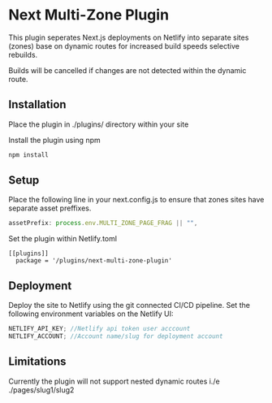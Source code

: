 # Next Multi-Zone Plugin

This plugin seperates Next.js deployments on Netlify into separate sites (zones) base on dynamic routes for increased build speeds selective rebuilds.

Builds will be cancelled if changes are not detected within the dynamic route.

## Installation

Place the plugin in ./plugins/ directory within your site

Install the plugin using npm

```bash
npm install
```

## Setup

Place the following line in your next.config.js to ensure that zones sites have separate asset preffixes.

```javascript
assetPrefix: process.env.MULTI_ZONE_PAGE_FRAG || "",
```

Set the plugin within Netlify.toml

```
[[plugins]]
  package = '/plugins/next-multi-zone-plugin'
```

## Deployment

Deploy the site to Netlify using the git connected CI/CD pipeline. Set the following environment variables on the Netlify UI:

```javascript
NETLIFY_API_KEY; //Netlify api token user acccount
NETLIFY_ACCOUNT; //Account name/slug for deployment account
```

## Limitations

Currently the plugin will not support nested dynamic routes i./e ./pages/slug1/slug2

